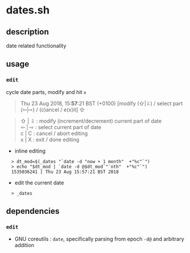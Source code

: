 # dates.sh

## description
date related functionality

## usage
### `edit`
cycle date parts, modify and hit `x`
> Thu 23 Aug 2018, 15:**57**:21 BST (+0100) [modify (⇧|⇩) / select part (⇦|⇨) / \(c\)ancel / e\(x\)it] ⇧

>⇧ | ⇩  : modify (increment/decrement) current part of date  
>⇦ | ⇨  : select current part of date  
>c | C  : cancel / abort editing  
>x | X  : exit / done editing  

- inline editing
```
  > dt_mod=$(_dates "`date -d "now + 1 month"  +"%c"`")
  > echo "$dt_mod | `date -d @$dt_mod`"`nth"  +"%c"`")
  1535036241 | Thu 23 Aug 15:57:21 BST 2018
```
- edit the current date
```
  > _dates
```

## dependencies
### `edit`
- GNU coreutils  : `date`, specifically parsing from epoch `-d@` and arbitrary addition

